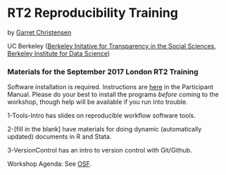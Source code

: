 # RT2 Reproducibility Training
by [Garret Christensen](http://www.ocf.berkeley.edu/~garret)

UC Berkeley ([Berkeley Initative for Transparency in the Social Sciences](http://www.bitss.org), [Berkeley Institute for Data Science](http://bids.berkeley.edu))
### Materials for the September 2017 London RT2 Training

Software installation is required. Instructions are [here](https://osf.io/vnxka/) in the Participant Manual. Please do your best to install the programs *before* coming to the workshop, though help will be available if you run into trouble.

1-Tools-Intro has slides on reproducible workflow software tools.

2-[fill in the blank] have materials for doing dynamic (automatically updated) documents in R and Stata.

3-VersionControl has an intro to version control with Git/Github.



Workshop Agenda: See [OSF](https://osf.io/jr3mv/).
